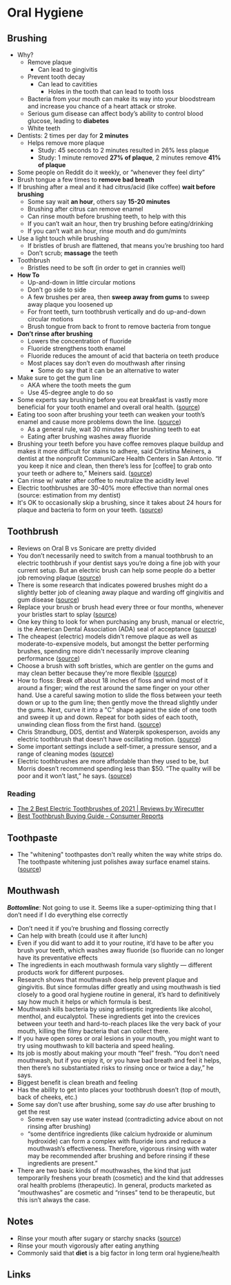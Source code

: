 # Oral Hygiene

## Brushing

- Why?
  - Remove plaque
    - Can lead to gingivitis
  - Prevent tooth decay
    - Can lead to cavitities
      - Holes in the tooth that can lead to tooth loss
  - Bacteria from your mouth can make its way into your bloodstream and increase you chance of a heart attack or stroke.
  - Serious gum disease can affect body’s ability to control blood glucose, leading to **diabetes**
  - White teeth
- Dentists: 2 times per day for **2 minutes**
  - Helps remove more plaque
    - Study: 45 seconds to 2 minutes resulted in 26% less plaque
    - Study: 1 minute removed **27% of plaque**, 2 minutes remove **41% of plaque**
- Some people on Reddit do it weekly, or “whenever they feel dirty”
- Brush tongue a few times to **remove bad breath**
- If brushing after a meal and it had citrus/acid (like coffee) **wait before brushing**
  - Some say wait **an hour**, others say **15-20 minutes**
  - Brushing after citrus can remove enamel
  - Can rinse mouth before brushing teeth, to help with this
  - If you can’t wait an hour, then try brushing before eating/drinking
  - If you can’t wait an hour, rinse mouth and do gum/mints
- Use a light touch while brushing
  - If bristles of brush are flattened, that means you’re brushing too hard
  - Don’t scrub; **massage** the teeth
- Toothbrush
  - Bristles need to be soft (in order to get in crannies well)
- **How To**
  - Up-and-down in little circular motions
  - Don’t go side to side
  - A few brushes per area, then **sweep away from gums** to sweep away plaque you loosened up
  - For front teeth, turn toothbrush vertically and do up-and-down circular motions
  - Brush tongue from back to front to remove bacteria from tongue
- **Don’t rinse after brushing**
  - Lowers the concentration of fluoride
  - Fluoride strengthens tooth enamel
  - Fluoride reduces the amount of acid that bacteria on teeth produce
  - Most places say don’t even do mouthwash after rinsing
    - Some do say that it can be an alternative to water
- Make sure to get the gum line
  - AKA where the tooth meets the gum
  - Use 45-degree angle to do so
- Some experts say brushing before you eat breakfast is vastly more beneficial for your tooth enamel and overall oral health. ([source](https://www.healthline.com/health/should-you-brush-your-teeth-before-or-after-breakfast#:~:text=Some%20experts%20say%20brushing%20before%20you%20eat%20breakfast%20is%20vastly%20more%20beneficial%20for%20your%20tooth%20enamel%20and%20overall%20oral%20health.))
- Eating too soon after brushing your teeth can weaken your tooth’s enamel and cause more problems down the line. ([source](https://drswansondmd.com/long-wait-eat-brushing-teeth/#:~:text=Eating%20too%20soon%20after%20brushing%20your%20teeth%20can%20weaken%20your%20tooth%E2%80%99s%20enamel%20and%20cause%20more%20problems%20down%20the%20line.))
  - As a general rule, wait 30 minutes after brushing teeth to eat
  - Eating after brushing washes away fluoride
- Brushing your teeth before you have coffee removes plaque buildup and makes it more difficult for stains to adhere, said Christina Meiners, a dentist at the nonprofit CommuniCare Health Centers in San Antonio. “If you keep it nice and clean, then there’s less for [coffee] to grab onto your teeth or adhere to,” Meiners said. ([source](https://www.huffpost.com/entry/brush-teeth-before-after-coffee_l_6026c2eec5b680717ee77529#:~:text=Brushing%20your%20teeth%20before%20you%20have%20coffee%20removes%20plaque%20buildup%20and%20makes%20it%20more%20difficult%20for%20stains%20to%20adhere%2C%20said%20Christina%20Meiners%2C%20a%20dentist%20at%20the%20nonprofit%20CommuniCare%20Health%20Centers%20in%20San%20Antonio.%20%E2%80%9CIf%20you%20keep%20it%20nice%20and%20clean%2C%20then%20there%E2%80%99s%20less%20for%20%5Bcoffee%5D%20to%20grab%20onto%20your%20teeth%20or%20adhere%20to%2C%E2%80%9D%20Meiners%20said.))
- Can rinse w/ water after coffee to neutralize the acidity level
- Electric toothbrushes are 30-40% more effective than normal ones (source: estimation from my dentist)
- It's OK to occasionally skip a brushing, since it takes about 24 hours for plaque and bacteria to form on your teeth. ([source](https://www.consumerreports.org/cro/toothbrushes/buying-guide/index.htm#:~:text=It's%20OK%20to%20occasionally%20skip%20a%20brushing%2C%20since%20it%20takes%20about%2024%20hours%20for%20plaque%20and%20bacteria%20to%20form%20on%20your%20teeth.))

## Toothbrush

- Reviews on Oral B vs Sonicare are pretty divided
- You don’t necessarily need to switch from a manual toothbrush to an electric toothbrush if your dentist says you’re doing a fine job with your current setup. But an electric brush can help some people do a better job removing plaque ([source](https://www.consumerreports.org/cro/toothbrushes/buying-guide/index.htm#:~:text=You%20don%E2%80%99t%20necessarily%20need%20to%20switch%20from%20a%20manual%20toothbrush%20to%20an%20electric%20toothbrush%20if%20your%20dentist%20says%20you%E2%80%99re%20doing%20a%20fine%20job%20with%20your%20current%20setup.%20But%20an%20electric%20brush%20can%20help%20some%20people%20do%20a%20better%20job%20removing%20plaque))
- There is some research that indicates powered brushes might do a slightly better job of cleaning away plaque and warding off gingivitis and gum disease ([source](https://www.consumerreports.org/cro/toothbrushes/buying-guide/index.htm#:~:text=there%20is%20some%20research%20that%20indicates%20powered%20brushes%20might%20do%20a%20slightly%20better%20job%20of%20cleaning%20away%20plaque%20and%20warding%20off%20gingivitis%20and%20gum%20disease))
- Replace your brush or brush head every three or four months, whenever your bristles start to splay ([source](https://www.consumerreports.org/cro/toothbrushes/buying-guide/index.htm#:~:text=Replace%20your%20brush%20or%20brush%20head%20every%20three%20or%20four%20months%2C%20whenever%20your%20bristles%20start%20to%20splay))
- One key thing to look for when purchasing any brush, manual or electric, is the American Dental Association (ADA) seal of acceptance ([source](<https://www.consumerreports.org/cro/toothbrushes/buying-guide/index.htm#:~:text=One%20key%20thing%20to%20look%20for%20when%20purchasing%20any%20brush%2C%20manual%20or%20electric%2C%20is%20the%20American%20Dental%20Association%20(ADA)%20seal%20of%20acceptance>))
- The cheapest (electric) models didn't remove plaque as well as moderate-to-expensive models, but amongst the better performing brushes, spending more didn't necessarily improve cleaning performance ([source](https://www.consumerreports.org/cro/toothbrushes/buying-guide/index.htm#:~:text=The%20cheapest%20models%20didn't%20remove%20plaque%20as%20well%20as%20moderate-to-expensive%20models%2C%20but%20amongst%20the%20better%20performing%20brushes%2C%20spending%20more%20didn't%20necessarily%20improve%20cleaning%20performance))
- Choose a brush with soft bristles, which are gentler on the gums and may clean better because they're more flexible ([source](https://www.consumerreports.org/cro/toothbrushes/buying-guide/index.htm#:~:text=Choose%20a%20brush%20with%20soft%20bristles%2C%20which%20are%20gentler%20on%20the%20gums%20and%20may%20clean%20better%20because%20they're%20more%20flexible))
- How to floss: Break off about 18 inches of floss and wind most of it around a finger; wind the rest around the same finger on your other hand. Use a careful sawing motion to slide the floss between your teeth down or up to the gum line; then gently move the thread slightly under the gums. Next, curve it into a "C" shape against the side of one tooth and sweep it up and down. Repeat for both sides of each tooth, unwinding clean floss from the first hand. ([source](https://www.consumerreports.org/cro/toothbrushes/buying-guide/index.htm#:~:text=How%20to%20floss,the%20first%20hand.))
- Chris Strandburg, DDS, dentist and Waterpik spokesperson, avoids any electric toothbrush that doesn’t have oscillating motion. ([source](https://www.self.com/story/electric-toothbrush-buying-guide#:~:text=Chris%20Strandburg%2C%20DDS%2C%20dentist%20and%20Waterpik%20spokesperson%2C%20avoids%20any%20electric%20toothbrush%20that%20doesn%E2%80%99t%20have%20oscillating%20motion.))
- Some important settings include a self-timer, a pressure sensor, and a range of cleaning modes ([source](https://www.self.com/story/electric-toothbrush-buying-guide#:~:text=Some%20important%20settings%20include%20a%20self-timer%2C%20a%20pressure%20sensor%2C%20and%20a%20range%20of%20cleaning%20modes))
- Electric toothbrushes are more affordable than they used to be, but Morris doesn’t recommend spending less than $50. “The quality will be poor and it won’t last,” he says. ([source](https://www.self.com/story/electric-toothbrush-buying-guide#:~:text=Electric%20toothbrushes%20are%20more%20affordable%20than%20they%20used%20to%20be%2C%20but%20Morris%20doesn%E2%80%99t%20recommend%20spending%20less%20than%20%2450.%20%E2%80%9CThe%20quality%20will%20be%20poor%20and%20it%20won%E2%80%99t%20last%2C%E2%80%9D%20he%20says))

### Reading

- [The 2 Best Electric Toothbrushes of 2021 | Reviews by Wirecutter](https://www.nytimes.com/wirecutter/reviews/best-electric-toothbrush/)
- [Best Toothbrush Buying Guide - Consumer Reports](https://www.consumerreports.org/cro/toothbrushes/buying-guide/index.htm)

## Toothpaste

- The "whitening" toothpastes don't really whiten the way white strips do. The toothpaste whitening just polishes away surface enamel stains. ([source](https://www.reddit.com/r/AskReddit/comments/2jmjsf/dentists_of_reddit_whats_the_best_toothbrush_to/#:~:text=the%20%22whitening%22%20toothpastes%20don't%20really%20whiten%20the%20way%20white%20strips%20do.%20The%20toothpaste%20whitening%20just%20polishes%20away%20surface%20enamel%20stains.))

## Mouthwash

_**Bottomline**_: Not going to use it. Seems like a super-optimizing thing that I don’t need if I do everything else correctly

- Don’t need it if you’re brushing and flossing correctly
- Can help with breath (could use it after lunch)
- Even if you did want to add it to your routine, it’d have to be after you brush your teeth, which washes away fluoride (so fluoride can no longer have its preventative effects
- The ingredients in each mouthwash formula vary slightly — different products work for different purposes.
- Research shows that mouthwash does help prevent plaque and gingivitis. But since formulas differ greatly and using mouthwash is tied closely to a good oral hygiene routine in general, it’s hard to definitively say how much it helps or which formula is best.
- Mouthwash kills bacteria by using antiseptic ingredients like alcohol, menthol, and eucalyptol. These ingredients get into the crevices between your teeth and hard-to-reach places like the very back of your mouth, killing the filmy bacteria that can collect there.
- If you have open sores or oral lesions in your mouth, you might want to try using mouthwash to kill bacteria and speed healing.
- Its job is mostly about making your mouth “feel” fresh. “You don’t need mouthwash, but if you enjoy it, or you have bad breath and feel it helps, then there’s no substantiated risks to rinsing once or twice a day,” he says.
- Biggest benefit is clean breath and feeling
- Has the ability to get into places your toothbrush doesn’t (top of mouth, back of cheeks, etc.)
- Some say don’t use after brushing, some say _do_ use after brushing to get the rest
  - Some even say use water instead (contradicting advice about on not rinsing after brushing)
  - “some dentifrice ingredients (like calcium hydroxide or aluminum hydroxide) can form a complex with fluoride ions and reduce a mouthwash’s effectiveness. Therefore, vigorous rinsing with water may be recommended after brushing and before rinsing if these ingredients are present.”
- There are two basic kinds of mouthwashes, the kind that just temporarily freshens your breath (cosmetic) and the kind that addresses oral health problems (therapeutic). In general, products marketed as “mouthwashes” are cosmetic and “rinses” tend to be therapeutic, but this isn’t always the case.

## Notes

- Rinse your mouth after sugary or starchy snacks ([source](https://www.consumerreports.org/cro/toothbrushes/buying-guide/index.htm#:~:text=rinse%20your%20mouth%20after%20sugary%20or%20starchy%20snacks))
- Rinse your mouth vigorously after eating anything
- Commonly said that **diet** is a big factor in long term oral hygiene/health

## Links
